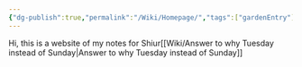 ```yaml
---
{"dg-publish":true,"permalink":"/Wiki/Homepage/","tags":["gardenEntry"]}
---
```



Hi, this is a website of my notes for Shiur[[Wiki/Answer to why Tuesday instead of Sunday\|Answer to why Tuesday instead of Sunday]]
